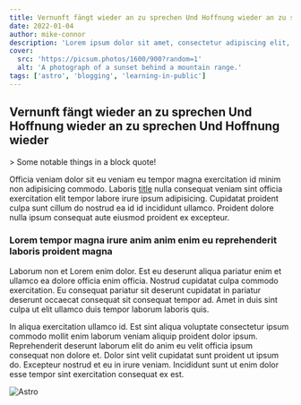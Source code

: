 ```yaml
---
title: Vernunft fängt wieder an zu sprechen Und Hoffnung wieder an zu sprechen Und Hoffnung wieder
date: 2022-01-04
author: mike-connor
description: 'Lorem ipsum dolor sit amet, consectetur adipiscing elit, sed do eiusmod tempor sed do eiusmod tempor incididunt ut labore et dolore magna aliqua incididunt ut labore et dolore magna aliqua.'
cover:
  src: 'https://picsum.photos/1600/900?random=1'
  alt: 'A photograph of a sunset behind a mountain range.'
tags: ['astro', 'blogging', 'learning-in-public']
---
```


## Vernunft fängt wieder an zu sprechen Und Hoffnung wieder an zu sprechen Und Hoffnung wieder

<div>
  > Some notable things in a block quote!
</div>

Officia veniam dolor sit eu veniam eu tempor magna exercitation id minim non
adipisicing commodo. Laboris [title](https://www.example.com) nulla consequat veniam sint officia exercitation
elit tempor labore irure ipsum adipisicing. Cupidatat proident culpa sunt cillum
do nostrud ea id id incididunt ullamco. Proident dolore nulla ipsum consequat
aute eiusmod proident ex excepteur.

### Lorem tempor magna irure anim anim enim eu reprehenderit laboris proident magna

Laborum non et Lorem enim dolor. Est eu deserunt aliqua pariatur enim et ullamco
ea dolore officia enim officia. Nostrud cupidatat culpa commodo exercitation. Eu
consequat pariatur sit deserunt cupidatat in pariatur deserunt occaecat
consequat sit consequat tempor ad. Amet in duis sint culpa ut elit ullamco duis
tempor laborum laboris quis.

In aliqua exercitation ullamco id. Est sint aliqua voluptate consectetur ipsum
commodo mollit enim laborum veniam aliquip proident dolor ipsum. Reprehenderit
deserunt laborum elit do anim eu velit officia ipsum consequat non dolore et.
Dolor sint velit cupidatat sunt proident ut ipsum do. Excepteur nostrud et eu in
irure veniam. Incididunt sunt ut enim dolor esse tempor sint exercitation
consequat ex est.

![Astro](https://picsum.photos/800/300)

<!-- TODO - create mdx -->
